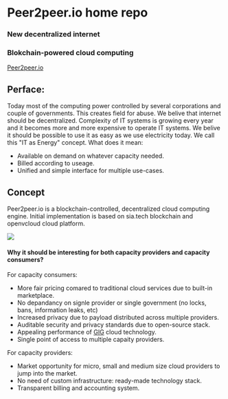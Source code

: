 # Peer2peer.io home repo
### New decentralized internet
### Blokchain-powered cloud computing

[Peer2peer.io](http://peer2peer.io)

## Perface:
Today most of the computing power controlled by several corporations and couple of governments. This creates field for abuse.
We belive that internet should be decentralized. Complexity of IT systems is growing every year and it becomes more and more expensive to operate IT systems. We belive it should be possible to use it as easy as we use electricity today. We call this "IT as Energy" concept. 
What does it mean:
- Available on demand on whatever capacity needed. 
- Billed according to useage.
- Unified and simple interface for multiple use-cases. 

## Concept

Peer2peer.io is a blockchain-controlled, decentralized cloud computing engine. 
Initial implementation is based on sia.tech blockchain and openvcloud cloud platform. 

<img src="https://docs.google.com/drawings/d/1hWBM6_sGXKMrYsNnzyhlS2m7noTUquLfEVBPK2GzHDE/pub?w=960&amp;h=720">

#### Why it should be interesting for both capacity providers and capacity consumers?
For capacity consumers:
- More fair pricing comared to traditional cloud services due to built-in marketplace.
- No depandancy on signle provider or single government (no locks, bans, information leaks, etc)
- Increased privacy due to payload distributed across multiple providers.
- Auditable security and privacy standards due to open-source stack. 
- Appealing performance of [GIG](https://www.greenitglobe.com/) cloud technology.
- Single point of access to multiple capaity providers.

For capacity providers:
- Market opportunity for micro, small and medium size cloud providers to jump into the market. 
- No need of custom infrastructure: ready-made technology stack.
- Transparent billing and accounting system.


